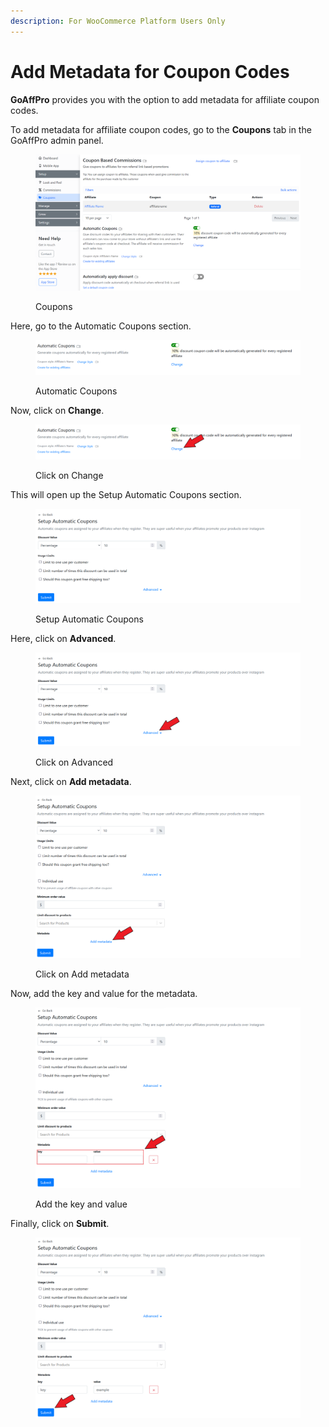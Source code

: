 ```yaml
---
description: For WooCommerce Platform Users Only
---
```


# Add Metadata for Coupon Codes

**GoAffPro** provides you with the option to add metadata for affiliate coupon codes.

To add metadata for affiliate coupon codes, go to the **Coupons** tab in the GoAffPro admin panel.

<figure><img src="../../../.gitbook/assets/image (3456).png" alt=""><figcaption><p>Coupons</p></figcaption></figure>

Here, go to the Automatic Coupons section.

<figure><img src="../../../.gitbook/assets/image (1602).png" alt=""><figcaption><p>Automatic Coupons</p></figcaption></figure>

Now, click on **Change**.&#x20;

<figure><img src="../../../.gitbook/assets/Screenshot 2023-04-12 234233.png" alt=""><figcaption><p>Click on Change</p></figcaption></figure>

This will open up the Setup Automatic Coupons section.

<figure><img src="../../../.gitbook/assets/image (2294).png" alt=""><figcaption><p>Setup Automatic Coupons</p></figcaption></figure>

Here, click on **Advanced**.

<figure><img src="../../../.gitbook/assets/Screenshot 2023-04-12 234246.png" alt=""><figcaption><p>Click on Advanced</p></figcaption></figure>

Next, click on **Add metadata**.

<figure><img src="../../../.gitbook/assets/Screenshot 2023-04-12 234428.png" alt=""><figcaption><p>Click on Add metadata</p></figcaption></figure>

Now, add the key and value for the metadata.&#x20;

<figure><img src="../../../.gitbook/assets/Screenshot 2023-04-12 234450.png" alt=""><figcaption><p>Add the key and value</p></figcaption></figure>

Finally, click on **Submit**.

<figure><img src="../../../.gitbook/assets/Screenshot 2023-04-12 234537.png" alt=""><figcaption></figcaption></figure>
